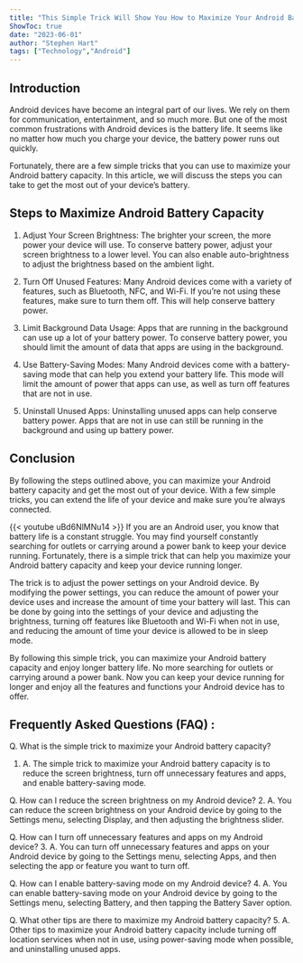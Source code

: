 ```yaml
---
title: "This Simple Trick Will Show You How to Maximize Your Android Battery Capacity!"
ShowToc: true 
date: "2023-06-01"
author: "Stephen Hart" 
tags: ["Technology","Android"]
---
```

## Introduction 

Android devices have become an integral part of our lives. We rely on them for communication, entertainment, and so much more. But one of the most common frustrations with Android devices is the battery life. It seems like no matter how much you charge your device, the battery power runs out quickly. 

Fortunately, there are a few simple tricks that you can use to maximize your Android battery capacity. In this article, we will discuss the steps you can take to get the most out of your device’s battery. 

## Steps to Maximize Android Battery Capacity 

1. Adjust Your Screen Brightness: The brighter your screen, the more power your device will use. To conserve battery power, adjust your screen brightness to a lower level. You can also enable auto-brightness to adjust the brightness based on the ambient light. 

2. Turn Off Unused Features: Many Android devices come with a variety of features, such as Bluetooth, NFC, and Wi-Fi. If you’re not using these features, make sure to turn them off. This will help conserve battery power. 

3. Limit Background Data Usage: Apps that are running in the background can use up a lot of your battery power. To conserve battery power, you should limit the amount of data that apps are using in the background. 

4. Use Battery-Saving Modes: Many Android devices come with a battery-saving mode that can help you extend your battery life. This mode will limit the amount of power that apps can use, as well as turn off features that are not in use. 

5. Uninstall Unused Apps: Uninstalling unused apps can help conserve battery power. Apps that are not in use can still be running in the background and using up battery power. 

## Conclusion

By following the steps outlined above, you can maximize your Android battery capacity and get the most out of your device. With a few simple tricks, you can extend the life of your device and make sure you’re always connected.

{{< youtube uBd6NlMNu14 >}} 
If you are an Android user, you know that battery life is a constant struggle. You may find yourself constantly searching for outlets or carrying around a power bank to keep your device running. Fortunately, there is a simple trick that can help you maximize your Android battery capacity and keep your device running longer.

The trick is to adjust the power settings on your Android device. By modifying the power settings, you can reduce the amount of power your device uses and increase the amount of time your battery will last. This can be done by going into the settings of your device and adjusting the brightness, turning off features like Bluetooth and Wi-Fi when not in use, and reducing the amount of time your device is allowed to be in sleep mode.

By following this simple trick, you can maximize your Android battery capacity and enjoy longer battery life. No more searching for outlets or carrying around a power bank. Now you can keep your device running for longer and enjoy all the features and functions your Android device has to offer.

## Frequently Asked Questions (FAQ) :
Q. What is the simple trick to maximize your Android battery capacity?
1. A. The simple trick to maximize your Android battery capacity is to reduce the screen brightness, turn off unnecessary features and apps, and enable battery-saving mode.

Q. How can I reduce the screen brightness on my Android device?
2. A. You can reduce the screen brightness on your Android device by going to the Settings menu, selecting Display, and then adjusting the brightness slider.

Q. How can I turn off unnecessary features and apps on my Android device?
3. A. You can turn off unnecessary features and apps on your Android device by going to the Settings menu, selecting Apps, and then selecting the app or feature you want to turn off.

Q. How can I enable battery-saving mode on my Android device?
4. A. You can enable battery-saving mode on your Android device by going to the Settings menu, selecting Battery, and then tapping the Battery Saver option.

Q. What other tips are there to maximize my Android battery capacity?
5. A. Other tips to maximize your Android battery capacity include turning off location services when not in use, using power-saving mode when possible, and uninstalling unused apps.


